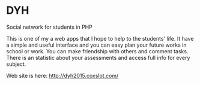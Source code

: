 # DYH
Social network for students in PHP

This is one of my a web apps that I hope to help to the students' life. It have a simple and useful interface and you can easy plan your future works in school or work. You can make friendship with others and comment tasks. There is an statistic about your assessments and access full info for every subject.

Web site is here: http://dyh2015.coxslot.com/
